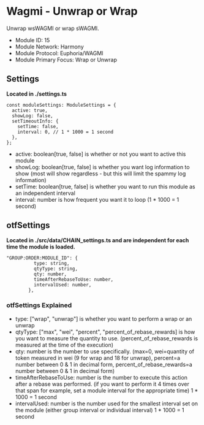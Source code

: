 # Wagmi - Unwrap or Wrap
Unwrap wsWAGMI or wrap sWAGMI.

* Module ID: 15
* Module Network: Harmony
* Module Protocol: Euphoria/WAGMI
* Module Primary Focus: Wrap or Unwrap

## Settings
**Located in ./settings.ts**
```
const moduleSettings: ModuleSettings = {
  active: true,
  showLog: false,
  setTimeoutInfo: {
    setTime: false,
    interval: 0, // 1 * 1000 = 1 second
  },
};
```

* active: boolean[true, false] is whether or not you want to active this module
* showLog: boolean[true, false] is whether you want log information to show (most will show regardless - but this will limit the spammy log information)
* setTime: boolean[true, false] is whether you want to run this module as an independent interval
* interval: number is how frequent you want it to loop (1 * 1000 = 1 second)

## otfSettings
**Located in ./src/data/CHAIN_settings.ts and are independent for each time the module is loaded.**
```
"GROUP:ORDER:MODULE_ID": {
          type: string,
          qtyType: string,
          qty: number,
          timeAfterRebaseToUse: number,
          intervalUsed: number,
        },
```

### otfSettings Explained
* type: ["wrap", "unwrap"] is whether you want to perform a wrap or an unwrap
* qtyType: ["max", "wei", "percent", "percent_of_rebase_rewards] is how you want to measure the quantity to use. (percent_of_rebase_rewards is measured at the time of the execution)
* qty: number is the number to use specifically.  (max=0, wei=quantity of token measured in wei (9 for wrap and 18 for unwrap), percent=a number between 0 & 1 in decimal form, percent_of_rebase_rewards=a number between 0 & 1 in decimal form)
* timeAfterRebaseToUse: number is the number to execute this action after a rebase was performed.  (if you want to perform it 4 times over that span for example, set a module interval for the appropriate time)  1 * 1000 = 1 second
* intervalUsed: number is the number used for the smallest interval set on the module (either group interval or individual interval)  1 * 1000 = 1 second
